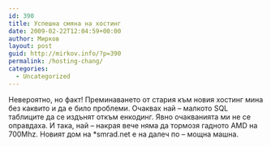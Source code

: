 ```yaml
---
id: 390
title: Успешна смяна на хостинг
date: 2009-02-22T12:04:59+00:00
author: Мирков
layout: post
guid: http://mirkov.info/?p=390
permalink: /hosting-chang/
categories:
  - Uncategorized
---
```

Невероятно, но факт! Преминаването от стария към новия хостинг мина без каквито и да е било проблеми. Очаквах най &#8211; малкото SQL таблиците да се издънят откъм енкодинг. Явно очакванията ми не се оправдаха. И така, най &#8211; накрая вече няма да тормозя гадното AMD на 700Mhz. Новият дом на *smrad.net е на далеч по &#8211; мощна машна.